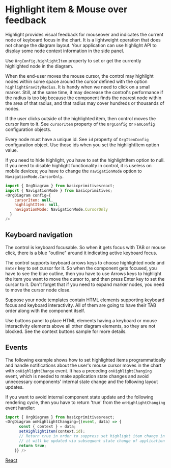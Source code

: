 # Highlight item & Mouse over feedback
Highlight provides visual feedback for mouseover and indicates the current node of keyboard focus in the chart. It is a lightweight operation that does not change the diagram layout.  Your application can use highlight API to display some node context information in the side panel. 

Use `OrgConfig.highlightItem` property to set or get the currently highlighted node in the diagram.

When the end-user moves the mouse cursor, the control may highlight nodes within some space around the cursor defined with the option `highlightGravityRadius`. It is handy when we need to click on a small marker. Still, at the same time, it may decrease the control's performance if the radius is too big because the component finds the nearest node within the area of that radius, and that radius may cover hundreds or thousands of nodes.

If the user clicks outside of the highlighted item, then control moves the cursor item to it. See `cursorItem` property of the `OrgConfig`  or `FamConfig` configuration objects. 

Every node must have a unique id. See `id` property of `OrgItemConfig` configuration object. Use those ids when you set the highlightItem option value.


If you need to hide highlight, you have to set the highlightItem option to null. If you need to disable highlight functionality in control, it is useless on mobile devices; you have to change the `navigationMode` option to `NavigationMode.CursorOnly`.

```JavaScript
import { OrgDiagram } from basicprimitivesreact;
import { NavigationMode } from basicprimitives;
<OrgDiagram config={
    cursorItem: null,
    highlightItem: null,
    navigationMode: NavigationMode.CursorOnly
  }
/>
```

## Keyboard navigation
The control is keyboard focusable. So when it gets focus with TAB or mouse click, there is a blue "outline" around it indicating active keyboard focus.
 
The control supports keyboard arrows keys to choose highlighted node and `Enter` key to set cursor for it. So when the component gets focused, you have to see the blue outline, then you have to use Arrows keys to highlight the item you want to move the cursor to, and then press Enter key to set the cursor to it.  Don't forget that if you need to expand marker nodes, you need to move the cursor node close.  

Suppose your node templates contain HTML elements supporting keyboard focus and keyboard interactivity.  All of them are going to have their TAB order along with the component itself.

Use buttons panel to place HTML elements having a keyboard or mouse interactivity elements above all other diagram elements, so they are not blocked. See the context buttons sample for more details.

## Events
The following example shows how to set highlighted items programmatically and handle notifications about the user's mouse cursor moves in the chart with `onHighlightChange` event. It has a preceding `onHighlightChanging` event, which is needed to make application state changes and avoid unnecessary components' internal state change and the following layout updates. 

If you want to avoid internal component state update and the following rendering cycle, then you have to return 'true' from the `onHighlightChanging` event handler:

```JavaScript
import { OrgDiagram } from basicprimitivesreact;
<OrgDiagram onHighlightChanging={(event, data) => {
      const { context } = data;
      setHighlightItem(context.id);
      // Return true in order to suppress set highlight item change in control
      // it will be updated via subsequent state change of application
      return true;
    }} />
```

[React](../src/Samples/SelectingHighlightItem.js)
